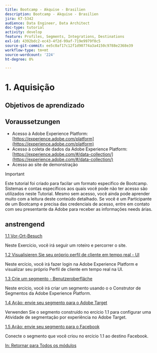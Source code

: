 ```yaml
---
title: Bootcamp - Akquise - Brasilien
description: Bootcamp - Akquise - Brasilien
jira: KT-5342
audience: Data Engineer, Data Architect
doc-type: tutorial
activity: develop
feature: Profiles, Segments, Integrations, Destinations
exl-id: 4392bdc2-ec43-4f2d-99af-719e9979f0c5
source-git-commit: ee5c0af17c12f1d90774a3a4150c9788e2368e39
workflow-type: tm+mt
source-wordcount: '224'
ht-degree: 0%

---
```


# 1. Aquisição

## Objetivos de aprendizado

## Voraussetzungen

- Acesso à Adobe Experience Platform: [https://experience.adobe.com/platform](https://experience.adobe.com/platform)
- Acesso à coleta de dados da Adobe Experience Platform: [https://experience.adobe.com/#/data-collection/](https://experience.adobe.com/#/data-collection/)
- Acesso ao site de demonstração

>[!IMPORTANT]
>
>Este tutorial foi criado para facilar um formato específico de Bootcamp. Sistemas e contas específicos aos quais você pode não ter acesso são utilizados neste Tutorial. Mesmo sem acesso, você ainda pode aprender muito com a leitura deste conteúdo detalhado. Se você é um Participante de um Bootcamp e precisa das credenciais de acesso, entre em contato com seu presentante da Adobe para receber as informações needs árias.

## anstrengend

[1.1 Vor-Ort-Besuch](./ex1.md)

Neste Exercício, você irá seguir um roteiro e percorrer o site.

[1.2 Visualisieren Sie seu próprio perfil de cliente em tempo real - UI](./ex2.md)

Neste ercício, você irá fazer login na Adobe Experience Platform e visualizar seu próprio Perfil de cliente em tempo real na UI.

[1.3 Crie um segmento - Benutzeroberfläche](./ex3.md)

Neste ercício, você irá criar um segmento usando o o Construtor de Segmentos da Adobe Experience Platform.

[1.4 Ação: envie seu segmento para o Adobe Target](./ex4.md)

Verwenden Sie o segmento construído no ercício 1.1 para configurar uma Atividade de segmentação por experiência no Adobe Target.

[1.5 Ação: envie seu segmento para o Facebook](./ex5.md)

Conecte o segmento que você criou no ercício 1.1 ao destino Facebook.

[In: Retornar para Todos os módulos](../../overview.md)
